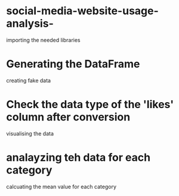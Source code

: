 # social-media-website-usage-analysis-
importing the needed libraries 


# Generating the DataFrame
creating fake data 





# Check the data type of the 'likes' column after conversion
visualising the data



# analayzing teh data for each category
calcuating the mean value for each category

            

